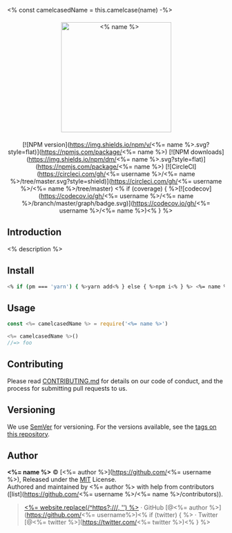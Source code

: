 <% const camelcasedName = this.camelcase(name) -%>

<div class="text-xs-center" align="center" style="margin: 20px">
  <img src="./docs/banner.svg" height="255" alt="<% name %>">
</div>

<div class="text-xs-center" align="center">

<!-- [![vue2](https://img.shields.io/badge/vue-2.x-brightgreen.svg)](https://vuejs.org/) -->
[![NPM version](https://img.shields.io/npm/v/<%= name %>.svg?style=flat)](https://npmjs.com/package/<%= name %>)
[![NPM downloads](https://img.shields.io/npm/dm/<%= name %>.svg?style=flat)](https://npmjs.com/package/<%= name %>)
[![CircleCI](https://circleci.com/gh/<%= username %>/<%= name %>/tree/master.svg?style=shield)](https://circleci.com/gh/<%= username %>/<%= name %>/tree/master)
<% if (coverage) { %>[![codecov](https://codecov.io/gh/<%= username %>/<%= name %>/branch/master/graph/badge.svg)](https://codecov.io/gh/<%= username %>/<%= name %>)<% } %>

</div>

## Introduction
<% description %>

## Install

```bash
<% if (pm === 'yarn') { %>yarn add<% } else { %>npm i<% } %> <%= name %>
```

## Usage

```js
const <%= camelcasedName %> = require('<%= name %>')

<%= camelcasedName %>()
//=> foo
```

## Contributing

Please read [CONTRIBUTING.md](CONTRIBUTING.md) for details on our code of conduct, and the process for submitting pull requests to us.

## Versioning

We use [SemVer](http://semver.org/) for versioning. For the versions available, see the [tags on this repository](https://github.com/znck/prop-types/releases).

## Author

**<%= name %>** © [<%= author %>](https://github.com/<%= username %>), Released under the [MIT](./LICENSE) License.<br>
Authored and maintained by <%= author %> with help from contributors ([list](https://github.com/<%= username %>/<%= name %>/contributors)).

> [<%= website.replace(/^https?:\/\//, '') %>](<%= website %>) · GitHub [@<%= author %>](https://github.com/<%= username%>)<% if (twitter) { %> · Twitter [@<%= twitter %>](https://twitter.com/<%= twitter %>)<% } %>
